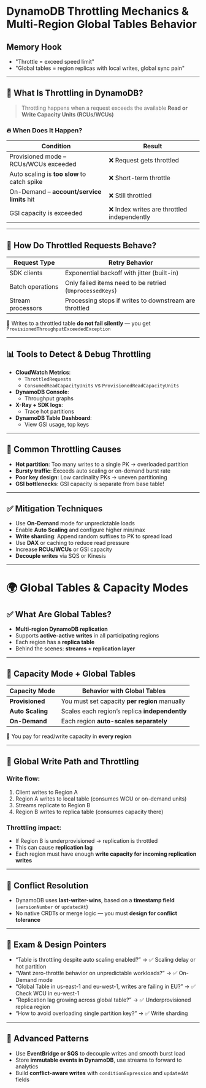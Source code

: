 # DynamoDB Throttling Mechanics & Multi-Region Global Tables Behavior

## Memory Hook  
- "Throttle = exceed speed limit"  
- "Global tables = region replicas with local writes, global sync pain"

---

## 🚦 What Is Throttling in DynamoDB?

> Throttling happens when a request exceeds the available **Read or Write Capacity Units (RCUs/WCUs)**

### 🔥 When Does It Happen?

| Condition                                 | Result                     |
|-------------------------------------------|----------------------------|
| Provisioned mode – RCUs/WCUs exceeded     | ❌ Request gets throttled  |
| Auto scaling is **too slow** to catch spike | ❌ Short-term throttle     |
| On-Demand – **account/service limits** hit| ❌ Still throttled         |
| GSI capacity is exceeded                  | ❌ Index writes are throttled independently

---

## 🧠 How Do Throttled Requests Behave?

| Request Type     | Retry Behavior                                     |
|------------------|----------------------------------------------------|
| SDK clients      | Exponential backoff with jitter (built-in)         |
| Batch operations | Only failed items need to be retried (`UnprocessedKeys`) |
| Stream processors| Processing stops if writes to downstream are throttled |

🧠 Writes to a throttled table **do not fail silently** — you get `ProvisionedThroughputExceededException`

---

## 📊 Tools to Detect & Debug Throttling

- **CloudWatch Metrics**:
  - `ThrottledRequests`
  - `ConsumedReadCapacityUnits` vs `ProvisionedReadCapacityUnits`
- **DynamoDB Console**:
  - Throughput graphs
- **X-Ray + SDK logs**:
  - Trace hot partitions
- **DynamoDB Table Dashboard**:
  - View GSI usage, top keys

---

## 🧱 Common Throttling Causes

- **Hot partition**: Too many writes to a single PK → overloaded partition
- **Bursty traffic**: Exceeds auto scaling or on-demand burst rate
- **Poor key design**: Low cardinality PKs → uneven partitioning
- **GSI bottlenecks**: GSI capacity is separate from base table!

---

## ✅ Mitigation Techniques

- Use **On-Demand** mode for unpredictable loads
- Enable **Auto Scaling** and configure higher min/max
- **Write sharding**: Append random suffixes to PK to spread load
- Use **DAX** or caching to reduce read pressure
- Increase **RCUs/WCUs** or GSI capacity
- **Decouple writes** via SQS or Kinesis

---

# 🌍 Global Tables & Capacity Modes

## ✅ What Are Global Tables?

- **Multi-region DynamoDB replication**
- Supports **active-active writes** in all participating regions
- Each region has a **replica table**
- Behind the scenes: **streams + replication layer**

---

## 🧠 Capacity Mode + Global Tables

| Capacity Mode    | Behavior with Global Tables                     |
|------------------|--------------------------------------------------|
| **Provisioned**  | You must set capacity **per region** manually   |
| **Auto Scaling** | Scales each region’s replica **independently**  |
| **On-Demand**    | Each region **auto-scales separately**          |

🧠 You pay for read/write capacity in **every region**

---

## 🧠 Global Write Path and Throttling

### Write flow:
1. Client writes to Region A
2. Region A writes to local table (consumes WCU or on-demand units)
3. Streams replicate to Region B
4. Region B writes to replica table (consumes capacity there)

### Throttling impact:
- If Region B is underprovisioned → replication is throttled
- This can cause **replication lag**
- Each region must have enough **write capacity for incoming replication writes**

---

## 🧠 Conflict Resolution

- DynamoDB uses **last-writer-wins**, based on a **timestamp field** (`versionNumber` or `updatedAt`)
- No native CRDTs or merge logic — you must **design for conflict tolerance**

---

## 📌 Exam & Design Pointers

- “Table is throttling despite auto scaling enabled?” → ✅ Scaling delay or hot partition
- “Want zero-throttle behavior on unpredictable workloads?” → ✅ On-Demand mode
- “Global Table in us-east-1 and eu-west-1, writes are failing in EU?” → ✅ Check WCU in eu-west-1
- “Replication lag growing across global table?” → ✅ Underprovisioned replica region
- “How to avoid overloading single partition key?” → ✅ Write sharding

---

## 🔧 Advanced Patterns

- Use **EventBridge or SQS** to decouple writes and smooth burst load
- Store **immutable events in DynamoDB**, use streams to forward to analytics
- Build **conflict-aware writes** with `conditionExpression` and `updatedAt` fields

